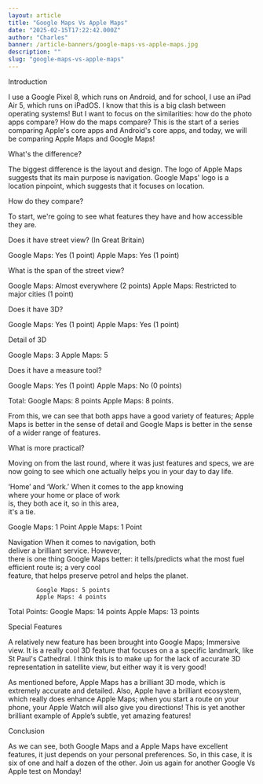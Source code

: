 ```yaml
---
layout: article
title: "Google Maps Vs Apple Maps"
date: "2025-02-15T17:22:42.000Z"
author: "Charles"
banner: /article-banners/google-maps-vs-apple-maps.jpg
description: ""
slug: "google-maps-vs-apple-maps"
---
```


Introduction

I use a Google Pixel 8, which runs on Android, and for school, I use an iPad Air 5, which runs on iPadOS. I know that this is a big clash between operating systems! But I want to focus on the similarities: how do the photo apps compare? How do the maps compare? This is the start of a series comparing Apple's core apps and Android's core apps, and today, we will be comparing Apple Maps and Google Maps!

What's the difference?

The biggest difference is the layout and design. The logo of Apple Maps suggests that its main purpose is navigation. Google Maps' logo is a location pinpoint, which suggests that it focuses on location.

How do they compare?

To start, we're going to see what features they have and how accessible they are.

Does it have street view? (In Great Britain)

Google Maps: Yes (1 point)
Apple Maps: Yes (1 point)

What is the span of the street view?

Google Maps: Almost everywhere (2 points)
Apple Maps: Restricted to major cities (1 point)

Does it have 3D?

Google Maps: Yes (1 point)
Apple Maps: Yes (1 point)

Detail of 3D

Google Maps: 3
Apple Maps: 5

Does it have a measure tool?

Google Maps: Yes (1 point)
Apple Maps: No (0 points)


Total: 
Google Maps: 8 points
Apple Maps: 8 points.


From this, we can see that both apps have a good variety of features; Apple Maps is better in the sense of detail and Google Maps is better in the sense of a wider range of features. 

What is more practical?

Moving on from the last round, where it was just features and specs, we are now going to see which one actually helps you in your day to day life.

‘Home’ and ‘Work.’
 When it comes to the app knowing    
 where your home or place of work   
 is, they both ace it, so in this area,   
 it's a tie.

Google Maps: 1 Point 
            Apple Maps: 1 Point

Navigation
            When it comes to navigation, both      
            deliver a brilliant service. However,     
            there is one thing Google Maps 
            better: it tells/predicts what the most 
            fuel efficient route is; a very cool  
            feature, that helps preserve petrol 
            and helps the planet.
            
            Google Maps: 5 points
            Apple Maps: 4 points
           
            
Total Points:
Google Maps: 14 points
Apple Maps: 13 points


Special Features

A relatively new feature has been brought into Google Maps; Immersive view. It is a really cool 3D feature that focuses on a a specific landmark, like St Paul's Cathedral. I think this is to make up for the lack of accurate 3D representation in satellite view, but either way it is very good!

As mentioned before, Apple Maps has a brilliant 3D mode, which is extremely accurate and detailed. Also, Apple have a brilliant ecosystem, which really does enhance Apple Maps; when you start a route on your phone, your Apple Watch will also give you directions! This is yet another brilliant example of Apple’s subtle, yet amazing features!


Conclusion

As we can see, both Google Maps and a
Apple Maps have excellent features, it just depends on your personal preferences. So, in this case, it is six of one and half a dozen of the other. Join us again for another Google Vs Apple test on Monday!
